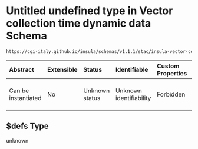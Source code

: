 # Untitled undefined type in Vector collection time dynamic data Schema

```txt
https://cgi-italy.github.io/insula/schemas/v1.1.1/stac/insula-vector-collection-time-dynamic-data.schema.json#/$defs
```



| Abstract            | Extensible | Status         | Identifiable            | Custom Properties | Additional Properties | Access Restrictions | Defined In                                                                                                                                             |
| :------------------ | :--------- | :------------- | :---------------------- | :---------------- | :-------------------- | :------------------ | :----------------------------------------------------------------------------------------------------------------------------------------------------- |
| Can be instantiated | No         | Unknown status | Unknown identifiability | Forbidden         | Allowed               | none                | [insula-vector-collection-time-dynamic-data.schema.json\*](schemas/stac/insula-vector-collection-time-dynamic-data.schema.json) |

## $defs Type

unknown
